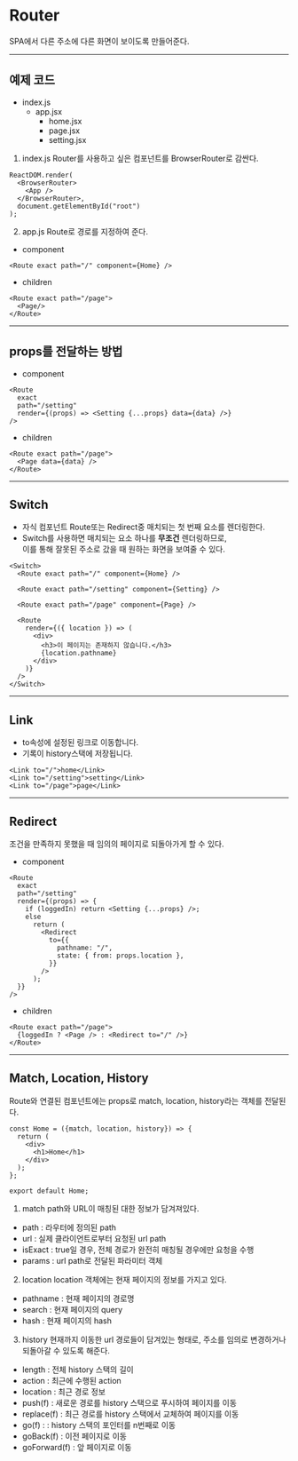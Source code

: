 # Router

SPA에서 다른 주소에 다른 화면이 보이도록 만들어준다.

---

## 예제 코드

- index.js
  - app.jsx
    - home.jsx
    - page.jsx
    - setting.jsx

1. index.js
   Router를 사용하고 싶은 컴포넌트를 BrowserRouter로 감싼다.

```
ReactDOM.render(
  <BrowserRouter>
    <App />
  </BrowserRouter>,
  document.getElementById("root")
);
```

2. app.js
   Route로 경로를 지정하여 준다.

- component

```
<Route exact path="/" component={Home} />
```

- children

```
<Route exact path="/page">
  <Page/>
</Route>
```

---

## props를 전달하는 방법

- component

```
<Route
  exact
  path="/setting"
  render={(props) => <Setting {...props} data={data} />}
/>
```

- children

```
<Route exact path="/page">
  <Page data={data} />
</Route>
```

---

## Switch

- 자식 컴포넌트 Route또는 Redirect중 매치되는 첫 번째 요소를 렌더링한다.
- Switch를 사용하면 매치되는 요소 하나를 **무조건** 렌더링하므로,  
  이를 통해 잘못된 주소로 갔을 때 원하는 화면을 보여줄 수 있다.

```
<Switch>
  <Route exact path="/" component={Home} />

  <Route exact path="/setting" component={Setting} />

  <Route exact path="/page" component={Page} />

  <Route
    render={({ location }) => (
      <div>
        <h3>이 페이지는 존재하지 않습니다.</h3>
        {location.pathname}
      </div>
    )}
  />
</Switch>
```

---

## Link

- to속성에 설정된 링크로 이동합니다.
- 기록이 history스택에 저장됩니다.

```
<Link to="/">home</Link>
<Link to="/setting">setting</Link>
<Link to="/page">page</Link>
```

---

## Redirect

조건을 만족하지 못했을 때 임의의 페이지로 되돌아가게 할 수 있다.

- component

```
<Route
  exact
  path="/setting"
  render={(props) => {
    if (loggedIn) return <Setting {...props} />;
    else
      return (
        <Redirect
          to={{
            pathname: "/",
            state: { from: props.location },
          }}
        />
      );
  }}
/>

```

- children

```
<Route exact path="/page">
  {loggedIn ? <Page /> : <Redirect to="/" />}
</Route>
```

---

## Match, Location, History

Route와 연결된 컴포넌트에는 props로 match, location, history라는 객체를 전달된다.

```
const Home = ({match, location, history}) => {
  return (
    <div>
      <h1>Home</h1>
    </div>
  );
};

export default Home;
```

1. match
   path와 URL이 매칭된 대한 정보가 담겨져있다.

- path : 라우터에 정의된 path
- url : 실제 클라이언트로부터 요청된 url path
- isExact : true일 경우, 전체 경로가 완전히 매칭될 경우에만 요청을 수행
- params : url path로 전달된 파라미터 객체

2. location
   location 객체에는 현재 페이지의 정보를 가지고 있다.

- pathname : 현재 페이지의 경로명
- search : 현재 페이지의 query
- hash : 현재 페이지의 hash

3. history
   현재까지 이동한 url 경로들이 담겨있는 형태로, 주소를 임의로 변경하거나 되돌아갈 수 있도록 해준다.

- length : 전체 history 스택의 길이
- action : 최근에 수행된 action
- location : 최근 경로 정보
- push(f) : 새로운 경로를 history 스택으로 푸시하여 페이지를 이동
- replace(f) : 최근 경로를 history 스택에서 교체하여 페이지를 이동
- go(f) : : history 스택의 포인터를 n번째로 이동
- goBack(f) : 이전 페이지로 이동
- goForward(f) : 앞 페이지로 이동
